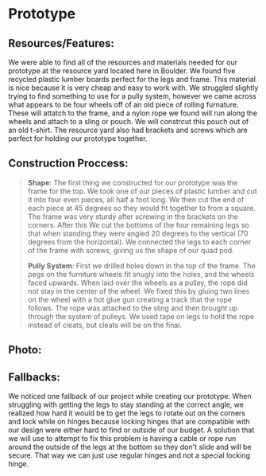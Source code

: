 Prototype
=================

Resources/Features: 
-------------------------
   We were able to find all of the resources and materials needed for our prototype at the resource yard located here in Boulder. We found five recycled plastic lumber boards perfect for the legs and frame. This material is nice because it is very cheap and easy to work with. We struggled slightly trying to find something to use for a pully system, however we came across what appears to be four wheels off of an old piece of rolling furnature. These will attatch to the frame, and a nylon rope we found will run along the wheels and attach to a sling or pouch. We will constrcut this pouch out of an old t-shirt. The resource yard also had brackets and screws which are perfect for holding our prototype together.

Construction Proccess:
-------------------------
>**Shape**: The first thing we constructed for our prototype was the frame for the top. We took one of our pieces of plastic lumber and cut it into four even pieces, all half a foot long. We then cut the end of each piece at 45 degrees so they would fit together to from a square. The frame was very sturdy after screwing in the brackets on the corners. After this We cut the bottoms of the four remaining legs so that when standing they were angled 20 degrees to the vertical (70 degrees from the horizontal). We connected the legs to each corner of the frame with screws, giving us the shape of our quad pod. 
>
>**Pully System**: First we drilled holes down in the top of the frame. The pegs on the furniture wheels fit snugly into the holes, and the wheels faced upwards. When laid over the wheels as a pulley, the rope did not stay in the center of the wheel.  We fixed this by gluing two lines on the wheel with a hot glue gun creating a track that the rope follows. The rope was attached to the sling and then brought up through the system of pulleys. We used tape on legs to hold the rope instead of cleats, but cleats will be on the final.

Photo: 
------------------------------------


Fallbacks:
---------------------------
We noticed one fallback of our project while creating our prototype. When struggling with getting the legs to stay standing at the correct angle, we realized how hard it would be to get the legs to rotate out on the corners and lock while on hinges because locking hinges that are compatible with our design were either hard to find or outside of our budget. A solution that we will use to attempt to fix this problem is having a cable or rope run around the outside of the legs at the bottom so they don't slide and will be secure. That way we can just use regular hinges and not a special locking hinge.
